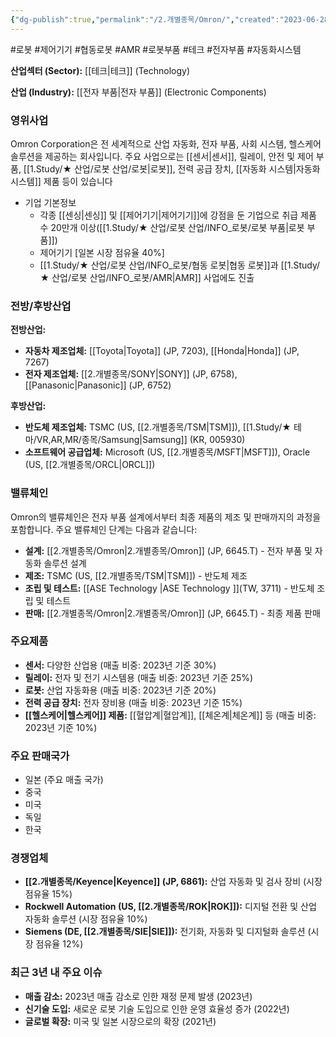 ```yaml
---
{"dg-publish":true,"permalink":"/2.개별종목/Omron/","created":"2023-06-28T12:17:49.097+09:00","updated":"2025-07-29T21:37:05.019+09:00"}
---
```


#로봇 #제어기기 #협동로봇 #AMR #로봇부품 #테크 #전자부품 #자동화시스템


**산업섹터 (Sector):** [[테크\|테크]] (Technology)  

**산업 (Industry):** [[전자 부품\|전자 부품]] (Electronic Components)

### 영위사업

Omron Corporation은 전 세계적으로 산업 자동화, 전자 부품, 사회 시스템, 헬스케어 솔루션을 제공하는 회사입니다. 주요 사업으로는 [[센서\|센서]], 릴레이, 안전 및 제어 부품, [[1.Study/★ 산업/로봇 산업/로봇\|로봇]], 전력 공급 장치, [[자동화 시스템\|자동화 시스템]] 제품 등이 있습니다

- 기업 기본정보
	- 각종 [[센싱\|센싱]] 및 [[제어기기\|제어기기]]에 강점을 둔 기업으로 취급 제품 수 20만개 이상([[1.Study/★ 산업/로봇 산업/INFO_로봇/로봇 부품\|로봇 부품]])
	- 제어기기 [일본 시장 점유율 40%]
	- [[1.Study/★ 산업/로봇 산업/INFO_로봇/협동 로봇\|협동 로봇]]과 [[1.Study/★ 산업/로봇 산업/INFO_로봇/AMR\|AMR]] 사업에도 진출

### 전방/후방산업

**전방산업:**

- **자동차 제조업체:** [[Toyota\|Toyota]] (JP, 7203), [[Honda\|Honda]] (JP, 7267)
- **전자 제조업체:** [[2.개별종목/SONY\|SONY]] (JP, 6758), [[Panasonic\|Panasonic]] (JP, 6752)

**후방산업:**

- **반도체 제조업체:** TSMC (US, [[2.개별종목/TSM\|TSM]]), [[1.Study/★ 테마/VR,AR,MR/종목/Samsung\|Samsung]] (KR, 005930)
- **소프트웨어 공급업체:** Microsoft (US, [[2.개별종목/MSFT\|MSFT]]), Oracle (US, [[2.개별종목/ORCL\|ORCL]])

### 밸류체인

Omron의 밸류체인은 전자 부품 설계에서부터 최종 제품의 제조 및 판매까지의 과정을 포함합니다. 주요 밸류체인 단계는 다음과 같습니다:

- **설계:** [[2.개별종목/Omron\|2.개별종목/Omron]] (JP, 6645.T) - 전자 부품 및 자동화 솔루션 설계
- **제조:** TSMC (US, [[2.개별종목/TSM\|TSM]]) - 반도체 제조
- **조립 및 테스트:** [[ASE Technology \|ASE Technology ]](TW, 3711) - 반도체 조립 및 테스트
- **판매:** [[2.개별종목/Omron\|2.개별종목/Omron]] (JP, 6645.T) - 최종 제품 판매

### 주요제품

- **센서:** 다양한 산업용 (매출 비중: 2023년 기준 30%)
- **릴레이:** 전자 및 전기 시스템용 (매출 비중: 2023년 기준 25%)
- **로봇:** 산업 자동화용 (매출 비중: 2023년 기준 20%)
- **전력 공급 장치:** 전자 장비용 (매출 비중: 2023년 기준 15%)
- **[[헬스케어\|헬스케어]] 제품:** [[혈압계\|혈압계]], [[체온계\|체온계]] 등 (매출 비중: 2023년 기준 10%)

### 주요 판매국가

- 일본 (주요 매출 국가)
- 중국
- 미국
- 독일
- 한국

### 경쟁업체

- **[[2.개별종목/Keyence\|Keyence]] (JP, 6861):** 산업 자동화 및 검사 장비 (시장 점유율 15%)
- **Rockwell Automation (US, [[2.개별종목/ROK\|ROK]]):** 디지털 전환 및 산업 자동화 솔루션 (시장 점유율 10%)
- **Siemens (DE, [[2.개별종목/SIE\|SIE]]):** 전기화, 자동화 및 디지털화 솔루션 (시장 점유율 12%)

### 최근 3년 내 주요 이슈

- **매출 감소:** 2023년 매출 감소로 인한 재정 문제 발생 (2023년)
- **신기술 도입:** 새로운 로봇 기술 도입으로 인한 운영 효율성 증가 (2022년)
- **글로벌 확장:** 미국 및 일본 시장으로의 확장 (2021년)